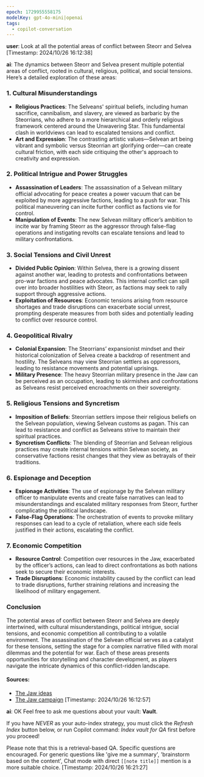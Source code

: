 ```yaml
---
epoch: 1729955558175
modelKey: gpt-4o-mini|openai
tags:
  - copilot-conversation
---
```


**user**: Look at all the potential areas of conflict between Steorr and Selvea
[Timestamp: 2024/10/26 16:12:38]

**ai**: The dynamics between Steorr and Selvea present multiple potential areas of conflict, rooted in cultural, religious, political, and social tensions. Here’s a detailed exploration of these areas:

### 1. **Cultural Misunderstandings**
   - **Religious Practices**: The Selveans' spiritual beliefs, including human sacrifice, cannibalism, and slavery, are viewed as barbaric by the Steorrians, who adhere to a more hierarchical and orderly religious framework centered around the Unwavering Star. This fundamental clash in worldviews can lead to escalated tensions and conflict.
   - **Art and Expression**: The contrasting artistic values—Selvean art being vibrant and symbolic versus Steorrian art glorifying order—can create cultural friction, with each side critiquing the other's approach to creativity and expression.

### 2. **Political Intrigue and Power Struggles**
   - **Assassination of Leaders**: The assassination of a Selvean military official advocating for peace creates a power vacuum that can be exploited by more aggressive factions, leading to a push for war. This political maneuvering can incite further conflict as factions vie for control.
   - **Manipulation of Events**: The new Selvean military officer’s ambition to incite war by framing Steorr as the aggressor through false-flag operations and instigating revolts can escalate tensions and lead to military confrontations.

### 3. **Social Tensions and Civil Unrest**
   - **Divided Public Opinion**: Within Selvea, there is a growing dissent against another war, leading to protests and confrontations between pro-war factions and peace advocates. This internal conflict can spill over into broader hostilities with Steorr, as factions may seek to rally support through aggressive actions.
   - **Exploitation of Resources**: Economic tensions arising from resource shortages and trade disruptions can exacerbate social unrest, prompting desperate measures from both sides and potentially leading to conflict over resource control.

### 4. **Geopolitical Rivalry**
   - **Colonial Expansion**: The Steorrians’ expansionist mindset and their historical colonization of Selvea create a backdrop of resentment and hostility. The Selveans may view Steorrian settlers as oppressors, leading to resistance movements and potential uprisings.
   - **Military Presence**: The heavy Steorrian military presence in the Jaw can be perceived as an occupation, leading to skirmishes and confrontations as Selveans resist perceived encroachments on their sovereignty.

### 5. **Religious Tensions and Syncretism**
   - **Imposition of Beliefs**: Steorrian settlers impose their religious beliefs on the Selvean population, viewing Selvean customs as pagan. This can lead to resistance and conflict as Selveans strive to maintain their spiritual practices.
   - **Syncretism Conflicts**: The blending of Steorrian and Selvean religious practices may create internal tensions within Selvean society, as conservative factions resist changes that they view as betrayals of their traditions.

### 6. **Espionage and Deception**
   - **Espionage Activities**: The use of espionage by the Selvean military officer to manipulate events and create false narratives can lead to misunderstandings and escalated military responses from Steorr, further complicating the political landscape.
   - **False-Flag Operations**: The orchestration of events to provoke military responses can lead to a cycle of retaliation, where each side feels justified in their actions, escalating the conflict.

### 7. **Economic Competition**
   - **Resource Control**: Competition over resources in the Jaw, exacerbated by the officer’s actions, can lead to direct confrontations as both nations seek to secure their economic interests.
   - **Trade Disruptions**: Economic instability caused by the conflict can lead to trade disruptions, further straining relations and increasing the likelihood of military engagement.

### Conclusion
The potential areas of conflict between Steorr and Selvea are deeply intertwined, with cultural misunderstandings, political intrigue, social tensions, and economic competition all contributing to a volatile environment. The assassination of the Selvean official serves as a catalyst for these tensions, setting the stage for a complex narrative filled with moral dilemmas and the potential for war. Each of these areas presents opportunities for storytelling and character development, as players navigate the intricate dynamics of this conflict-ridden landscape.

#### Sources:
- [The Jaw ideas](obsidian://open?vault=Vault&file=The%20Jaw%20ideas)
- [The Jaw campaign](obsidian://open?vault=Vault&file=The%20Jaw%20campaign)
[Timestamp: 2024/10/26 16:12:57]

**ai**: OK Feel free to ask me questions about your vault: **Vault**. 

If you have *NEVER* as your auto-index strategy, you must click the *Refresh Index* button below, or run Copilot command: *Index vault for QA* first before you proceed!

Please note that this is a retrieval-based QA. Specific questions are encouraged. For generic questions like 'give me a summary', 'brainstorm based on the content', Chat mode with direct `[[note title]]` mention is a more suitable choice.
[Timestamp: 2024/10/26 16:21:27]